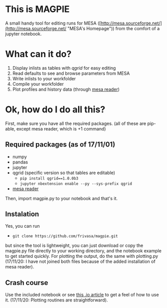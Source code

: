 # This is MAGPIE

A small handy tool for editing runs for MESA ([http://mesa.sourceforge.net/](http://mesa.sourceforge.net/ "MESA's Homepage")) from the comfort of a jupyter notebook.

# What can it do?
1. Display inlists as tables with *qgrid* for easy editing
1. Read defaults to see and browse parameters from MESA
1. Write inlists to your workfolder
1. Compile your workfolder
1. Plot profiles and history data (through [mesa reader](https://github.com/wmwolf/py_mesa_reader))

# Ok, how do I do all this?
First, make sure you have all the required packages. (all of these are pip-able, except mesa reader, which is +1 command)

## Required packages (as of 17/11/01)
* numpy
* pandas
* jupyter
* qgrid (specific version so that tables are editable)
   * `pip install qgrid==1.0.0b3`   
   * `jupyter nbextension enable --py --sys-prefix qgrid`   
* [mesa reader](https://github.com/wmwolf/py_mesa_reader)

Then, import magpie.py to your notebook and that's it.

## Instalation
Yes, you can run
* `git clone https://github.com/frivasa/magpie.git`

but since the tool is lightweight, you can just download or copy the magpie.py file directly to your working directory, and the notebook example to get started quickly. For plotting the output, do the same with plotting.py (17/11/20: I have not 
joined both files because of the added installation of mesa reader).


## Crash course
Use the included notebook or see [this .io article](https://frivasa.github.io/magpie-examples.html) to get a feel of how to use it. (17/11/20: Plotting routines are straightforward).
